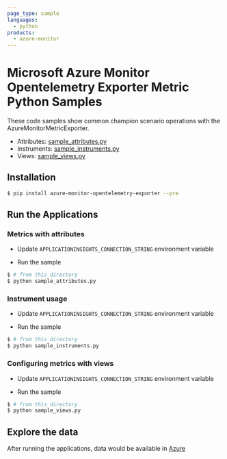```yaml
---
page_type: sample
languages:
  - python
products:
  - azure-monitor
---
```


# Microsoft Azure Monitor Opentelemetry Exporter Metric Python Samples

These code samples show common champion scenario operations with the AzureMonitorMetricExporter.

* Attributes: [sample_attributes.py](https://github.com/Azure/azure-sdk-for-python/blob/main/sdk/monitor/azure-monitor-opentelemetry-exporter/samples/metrics/sample_attributes.py)
* Instruments: [sample_instruments.py](https://github.com/Azure/azure-sdk-for-python/blob/main/sdk/monitor/azure-monitor-opentelemetry-exporter/samples/metrics/sample_instruments.py)
* Views: [sample_views.py](https://github.com/Azure/azure-sdk-for-python/blob/main/sdk/monitor/azure-monitor-opentelemetry-exporter/samples/metrics/sample_views.py)

## Installation

```sh
$ pip install azure-monitor-opentelemetry-exporter --pre
```

## Run the Applications

### Metrics with attributes

* Update `APPLICATIONINSIGHTS_CONNECTION_STRING` environment variable

* Run the sample

```sh
$ # from this directory
$ python sample_attributes.py
```

### Instrument usage

* Update `APPLICATIONINSIGHTS_CONNECTION_STRING` environment variable

* Run the sample

```sh
$ # from this directory
$ python sample_instruments.py
```

### Configuring metrics with views

* Update `APPLICATIONINSIGHTS_CONNECTION_STRING` environment variable

* Run the sample

```sh
$ # from this directory
$ python sample_views.py
```

## Explore the data

After running the applications, data would be available in [Azure](
https://docs.microsoft.com/azure/azure-monitor/app/app-insights-overview#where-do-i-see-my-telemetry)